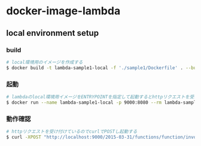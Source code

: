 # docker-image-lambda

## local environment setup
### build
```bash
# local環境用のイメージを作成する
$ docker build -t lambda-sample1-local -f './sample1/Dockerfile' . --build-arg GO_VERSION=1.21.0 --target local
```

### 起動
```bash
# lambdaのlocal環境用イメージをENTRYPOINTを指定して起動するとhttpリクエストを受けつける状態になる(8080)
$ docker run --name lambda-sample1-local -p 9000:8080 --rm lambda-sample1-local /functions/sample1
```

### 動作確認
```bash
# httpリクエストを受け付けているのでcurlでPOSTし起動する
$ curl -XPOST "http://localhost:9000/2015-03-31/functions/function/invocations"
```

